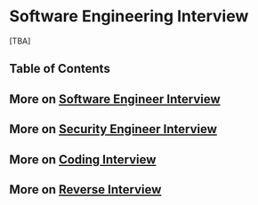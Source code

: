# Software Engineering Interview

[TBA]

## Table of Contents

## More on [Software Engineer Interview](https://github.com/exajobs/software-engineer-interview-collection)
## More on [Security Engineer Interview](https://github.com/exajobs/security-engineer-interview-collection)
## More on [Coding Interview](https://github.com/exajobs/coding-interview-collection)
## More on [Reverse Interview](https://github.com/exajobs/reverse-interview-collection)

